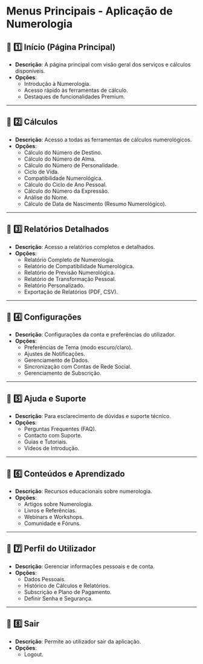 # Menus Principais - Aplicação de Numerologia

## 📌 1️⃣ Início (Página Principal)
- **Descrição**: A página principal com visão geral dos serviços e cálculos disponíveis.
- **Opções**:
  - Introdução à Numerologia.
  - Acesso rápido às ferramentas de cálculo.
  - Destaques de funcionalidades Premium.

---

## 📌 2️⃣ Cálculos
- **Descrição**: Acesso a todas as ferramentas de cálculos numerológicos.
- **Opções**:
  - Cálculo do Número de Destino.
  - Cálculo do Número de Alma.
  - Cálculo do Número de Personalidade.
  - Ciclo de Vida.
  - Compatibilidade Numerológica.
  - Cálculo do Ciclo de Ano Pessoal.
  - Cálculo do Número da Expressão.
  - Análise do Nome.
  - Cálculo de Data de Nascimento (Resumo Numerológico).

---

## 📌 3️⃣ Relatórios Detalhados
- **Descrição**: Acesso a relatórios completos e detalhados.
- **Opções**:
  - Relatório Completo de Numerologia.
  - Relatório de Compatibilidade Numerológica.
  - Relatório de Previsão Numerológica.
  - Relatório de Transformação Pessoal.
  - Relatório Personalizado.
  - Exportação de Relatórios (PDF, CSV).

---

## 📌 4️⃣ Configurações
- **Descrição**: Configurações da conta e preferências do utilizador.
- **Opções**:
  - Preferências de Tema (modo escuro/claro).
  - Ajustes de Notificações.
  - Gerenciamento de Dados.
  - Sincronização com Contas de Rede Social.
  - Gerenciamento de Subscrição.

---

## 📌 5️⃣ Ajuda e Suporte
- **Descrição**: Para esclarecimento de dúvidas e suporte técnico.
- **Opções**:
  - Perguntas Frequentes (FAQ).
  - Contacto com Suporte.
  - Guias e Tutoriais.
  - Vídeos de Introdução.

---

## 📌 6️⃣ Conteúdos e Aprendizado
- **Descrição**: Recursos educacionais sobre numerologia.
- **Opções**:
  - Artigos sobre Numerologia.
  - Livros e Referências.
  - Webinars e Workshops.
  - Comunidade e Fóruns.

---

## 📌 7️⃣ Perfil do Utilizador
- **Descrição**: Gerenciar informações pessoais e de conta.
- **Opções**:
  - Dados Pessoais.
  - Histórico de Cálculos e Relatórios.
  - Subscrição e Plano de Pagamento.
  - Definir Senha e Segurança.

---

## 📌 8️⃣ Sair
- **Descrição**: Permite ao utilizador sair da aplicação.
- **Opções**:
  - Logout.
